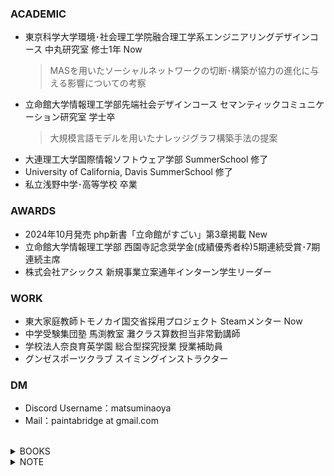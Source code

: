<!--## Hi there 👋-->

### ACADEMIC
- 東京科学大学環境･社会理工学院融合理工学系エンジニアリングデザインコース 中丸研究室 修士1年 Now
  > MASを用いたソーシャルネットワークの切断･構築が協力の進化に与える影響についての考察
- 立命館大学情報理工学部先端社会デザインコース セマンティックコミュニケーション研究室 学士卒
  > 大規模言語モデルを用いたナレッジグラフ構築手法の提案
- 大連理工大学国際情報ソフトウェア学部 SummerSchool 修了
- University of California, Davis SummerSchool 修了
- 私立浅野中学･高等学校 卒業
### AWARDS
- 2024年10月発売 php新書「立命館がすごい」第3章掲載 New
- 立命館大学情報理工学部 西園寺記念奨学金(成績優秀者枠)5期連続受賞･7期連続主席
- 株式会社アシックス 新規事業立案通年インターン学生リーダー
### WORK
- 東大家庭教師トモノカイ国交省採用プロジェクト Steamメンター Now
- 中学受験集団塾 馬渕教室 灘クラス算数担当非常勤講師
- 学校法人奈良育英学園 総合型探究授業 授業補助員
- グンゼスポーツクラブ スイミングインストラクター
### DM
- Discord Username：matsuminaoya
- Mail：paintabridge at gmail.com
</br>

<details>
<summary>BOOKS</summary>

- 春琴抄
</details>

<details>
<summary>NOTE</summary>

- 就活する時間がないのでひもにしてください
</details>

<!--
**matsuminaoya/matsuminaoya** is a ✨ _special_ ✨ repository because its `README.md` (this file) appears on your GitHub profile.

Here are some ideas to get you started:

- 🔭 I’m currently working on ...
- 🌱 I’m currently learning ...
- 👯 I’m looking to collaborate on ...
- 🤔 I’m looking for help with ...
- 💬 Ask me about ...
- 📫 How to reach me: ...
- 😄 Pronouns: ...
- ⚡ Fun fact: ...
-->
